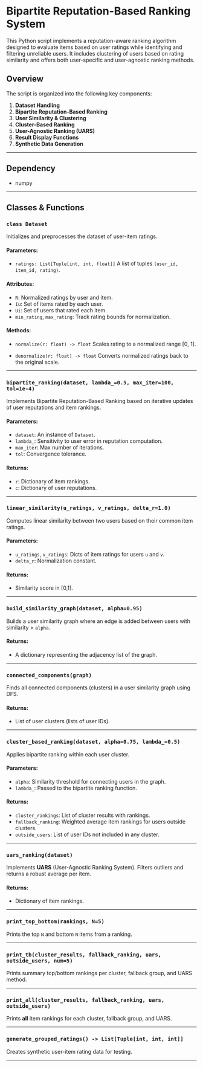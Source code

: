 # Bipartite Reputation-Based Ranking System

This Python script implements a reputation-aware ranking algorithm designed to evaluate items based on user ratings while identifying and filtering unreliable users. It includes clustering of users based on rating similarity and offers both user-specific and user-agnostic ranking methods.

## Overview

The script is organized into the following key components:

1. **Dataset Handling**
2. **Bipartite Reputation-Based Ranking**
3. **User Similarity & Clustering**
4. **Cluster-Based Ranking**
5. **User-Agnostic Ranking (UARS)**
6. **Result Display Functions**
7. **Synthetic Data Generation**

---
## Dependency

+ numpy
---

## Classes & Functions

### `class Dataset`

Initializes and preprocesses the dataset of user-item ratings.

#### Parameters:

* `ratings: List[Tuple[int, int, float]]`
  A list of tuples `(user_id, item_id, rating)`.

#### Attributes:

* `R`: Normalized ratings by user and item.
* `Iu`: Set of items rated by each user.
* `Ui`: Set of users that rated each item.
* `min_rating`, `max_rating`: Track rating bounds for normalization.

#### Methods:

* `normalize(r: float) -> float`
  Scales rating to a normalized range \[0, 1].

* `denormalize(r: float) -> float`
  Converts normalized ratings back to the original scale.

---

### `bipartite_ranking(dataset, lambda_=0.5, max_iter=100, tol=1e-4)`

Implements Bipartite Reputation-Based Ranking based on iterative updates of user reputations and item rankings.

#### Parameters:

* `dataset`: An instance of `Dataset`.
* `lambda_`: Sensitivity to user error in reputation computation.
* `max_iter`: Max number of iterations.
* `tol`: Convergence tolerance.

#### Returns:

* `r`: Dictionary of item rankings.
* `c`: Dictionary of user reputations.

---

### `linear_similarity(u_ratings, v_ratings, delta_r=1.0)`

Computes linear similarity between two users based on their common item ratings.

#### Parameters:

* `u_ratings`, `v_ratings`: Dicts of item ratings for users `u` and `v`.
* `delta_r`: Normalization constant.

#### Returns:

* Similarity score in \[0,1].

---

### `build_similarity_graph(dataset, alpha=0.95)`

Builds a user similarity graph where an edge is added between users with similarity > `alpha`.

#### Returns:

* A dictionary representing the adjacency list of the graph.

---

### `connected_components(graph)`

Finds all connected components (clusters) in a user similarity graph using DFS.

#### Returns:

* List of user clusters (lists of user IDs).

---

### `cluster_based_ranking(dataset, alpha=0.75, lambda_=0.5)`

Applies bipartite ranking within each user cluster.

#### Parameters:

* `alpha`: Similarity threshold for connecting users in the graph.
* `lambda_`: Passed to the bipartite ranking function.

#### Returns:

* `cluster_rankings`: List of cluster results with rankings.
* `fallback_ranking`: Weighted average item rankings for users outside clusters.
* `outside_users`: List of user IDs not included in any cluster.

---

### `uars_ranking(dataset)`

Implements **UARS** (User-Agnostic Ranking System). Filters outliers and returns a robust average per item.

#### Returns:

* Dictionary of item rankings.

---

### `print_top_bottom(rankings, N=5)`

Prints the top `N` and bottom `N` items from a ranking.

---

### `print_tb(cluster_results, fallback_ranking, uars, outside_users, num=5)`

Prints summary top/bottom rankings per cluster, fallback group, and UARS method.

---

### `print_all(cluster_results, fallback_ranking, uars, outside_users)`

Prints **all** item rankings for each cluster, fallback group, and UARS.

---

### `generate_grouped_ratings() -> List[Tuple[int, int, int]]`

Creates synthetic user-item rating data for testing.

---
